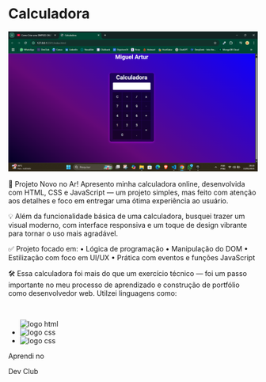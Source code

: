 <h1>Calculadora</h1>

<img src="./Captura de tela 2025-05-13 202345.png"></img>

<p>🚀 Projeto Novo no Ar!
Apresento minha calculadora online, desenvolvida com HTML, CSS e JavaScript — um projeto simples, mas feito com atenção aos detalhes e foco em entregar uma ótima experiência ao usuário.

💡 Além da funcionalidade básica de uma calculadora, busquei trazer um visual moderno, com interface responsiva e um toque de design vibrante para tornar o uso mais agradável.

✅ Projeto focado em:
• Lógica de programação
• Manipulação do DOM
• Estilização com foco em UI/UX
• Prática com eventos e funções JavaScript

🛠️ Essa calculadora foi mais do que um exercício técnico — foi um passo importante no meu processo de aprendizado e construção de portfólio como desenvolvedor web. Utilzei linguagens como:</p>
<br>
<ul
<li> 
  <img src="https://img.shields.io/badge/HTML5-E34F26?style=for-the-badge&logo=html5&logoColor=white" alt="logo html" /> 
</li>

<li>
  <img src="https://img.shields.io/badge/CSS3-1572B6?style=for-the-badge&logo=css3&logoColor=white" alt="logo css" /> 
</li>

<li>
  <img src="https://img.shields.io/badge/JavaScript-F7DF1E?style=for-the-badge&logo=javascript&logoColor=black" alt="logo css" /> 
</li>
</ul>

<p>Aprendi no</p>
<a href"https://rodolfomori.com.br/devclub/">Dev Club</a>
